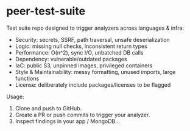 # peer-test-suite

Test suite repo designed to trigger analyzers across languages & infra:
- Security: secrets, SSRF, path traversal, unsafe deserialization
- Logic: missing null checks, inconsistent return types
- Performance: O(n^2), sync I/O, unbatched DB calls
- Dependency: vulnerable/outdated packages
- IaC: public S3, unpinned images, privileged containers
- Style & Maintainability: messy formatting, unused imports, large functions
- License: deliberately include packages/licenses to be flagged

Usage:
1. Clone and push to GitHub.
2. Create a PR or push commits to trigger your analyzer.
3. Inspect findings in your app / MongoDB...
